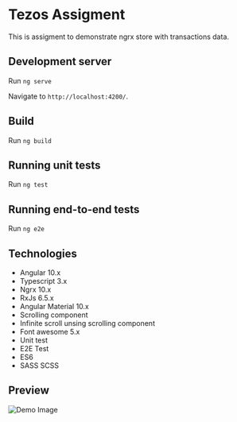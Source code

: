 # Tezos Assigment

This is assigment to demonstrate ngrx store with transactions data.

## Development server

Run `ng serve`

Navigate to `http://localhost:4200/`.

## Build

Run `ng build`

## Running unit tests

Run `ng test`

## Running end-to-end tests

Run `ng e2e`

## Technologies

- Angular 10.x
- Typescript 3.x
- Ngrx 10.x
- RxJs 6.5.x
- Angular Material 10.x
- Scrolling component
- Infinite scroll unsing scrolling component
- Font awesome 5.x
- Unit test
- E2E Test
- ES6
- SASS SCSS

## Preview

![Demo Image](https://github.com/dipaktelangre/tezos-aasigment/blob/master/img/demo.gif)
